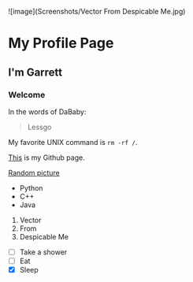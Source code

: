 ![image](Screenshots/Vector From Despicable Me.jpg)
# My Profile Page
## I'm Garrett
### Welcome
In the words of DaBaby:
> Lessgo

My favorite UNIX command is `rm -rf /`.

[This](https://github.com/gdungca1/CSE110Lab1.git) is my Github page.

[Random picture](Screenshots/gitscreen1.png)

- Python
- C++
- Java

1. Vector
2. From
3. Despicable Me

- [ ] Take a shower
- [ ] Eat
- [X] Sleep

